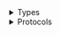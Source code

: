 <details>
<summary>Types</summary>

  - [NavRoutePresentOptions](./NavRoutePresentOptions)
  - [NavRouterAction](./NavRouterAction)

</details>

<details>
<summary>Protocols</summary>

  - [NavRoute](./NavRoute)
  - [NavRouter](./NavRouter)

</details>
